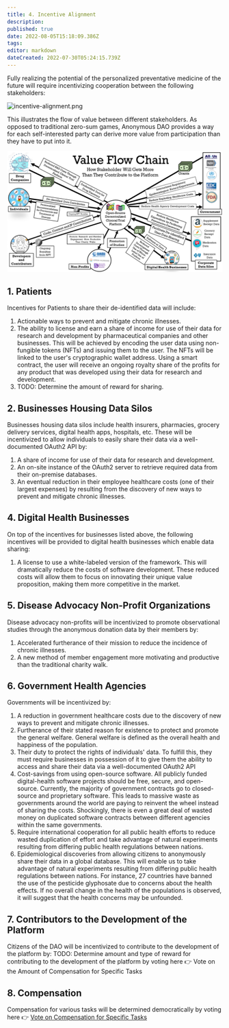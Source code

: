 ```yaml
---
title: 4. Incentive Alignment
description: 
published: true
date: 2022-08-05T15:18:09.386Z
tags: 
editor: markdown
dateCreated: 2022-07-30T05:24:15.739Z
---
```


Fully realizing the potential of the personalized preventative medicine of the future will require incentivizing cooperation between the following stakeholders:

![incentive-alignment.png](/assets/incentive-alignment.png)

This illustrates the flow of value between different stakeholders. As opposed to traditional zero-sum games, 
Anonymous DAO provides a way for each self-interested party can derive more value from participation than they have 
to put into it. 

![value-flow-chain.png](/assets/value-flow-chain.png)

## 1. Patients

Incentives for Patients to share their de-identified data will include:

1. Actionable ways to prevent and mitigate chronic illnesses.
2. The ability to license and earn a share of income for use of their data for research and development by
   pharmaceutical companies and other businesses.  This will be achieved by encoding the user data using
   non-fungible tokens (NFTs) and issuing them to the user.  The NFTs will be linked to the user's cryptographic wallet address.  Using a smart contract, the user will receive an ongoing royalty share of the profits for any product that was developed using their data for research and development.
3. TODO: Determine the amount of reward for sharing.

## 2. Businesses Housing Data Silos

Businesses housing data silos include health insurers, pharmacies, grocery delivery services, digital health
apps, hospitals, etc. These will be incentivized to allow individuals to easily share their data via a well-documented
OAuth2 API by:

1. A share of income for use of their data for research and development.
2. An on-site instance of the OAuth2 server to retrieve required data from their on-premise databases.
3. An eventual reduction in their employee healthcare costs (one of their largest expenses) by resulting from the discovery of new ways to prevent and mitigate chronic illnesses.

## 4. Digital Health Businesses

On top of the incentives for businesses listed above, the following incentives will be provided to digital health businesses which enable data sharing:

1. A license to use a white-labeled version of the framework.  This will dramatically reduce the costs of software development. These reduced costs will allow them to focus on innovating their unique value proposition, making them more competitive in the market.

## 5. Disease Advocacy Non-Profit Organizations

Disease advocacy non-profits will be incentivized to promote observational studies
through the anonymous donation data by their members by:

1. Accelerated furtherance of their mission to reduce the incidence of chronic illnesses.
2. A new method of member engagement more motivating and productive than the traditional charity walk.

## 6. Government Health Agencies

Governments will be incentivized by:

1. A reduction in government healthcare costs due to the discovery of new ways to prevent and mitigate chronic illnesses.
2. Furtherance of their stated reason for existence to protect and promote the general welfare.
   General welfare is defined as the overall health and happiness of the population.
3. Their duty to protect the rights of individuals' data. To fulfill this, they must require businesses in
   possession of it to give them the ability to access and share their data via a well-documented OAuth2 API
4. Cost-savings from using open-source software.  All publicly funded digital-health software projects should be free, secure, and open-source. Currently, the majority of government contracts go to closed-source and proprietary software.  This leads to massive waste as governments around the world are paying to reinvent the wheel instead of sharing the costs. Shockingly, there is even a great deal of wasted money on duplicated software contracts between different agencies within the same governments.
5. Require international cooperation for all public health efforts to reduce wasted duplication of effort and take advantage of natural experiments resulting from differing public health regulations between nations.
6. Epidemiological discoveries from allowing citizens to anonymously share their data in a global database.  This will enable us to take advantage of natural experiments resulting from differing public health regulations between nations.  For instance, 27 countries have banned the use of the pesticide glyphosate due to concerns about the health effects.  If no overall change in the health of the populations is observed, it will suggest that the health concerns may be unfounded.

## 7. Contributors to the Development of the Platform

Citizens of the DAO will be incentivized to contribute to the development of the platform by:
TODO: Determine amount and type of reward for contributing to the development of the platform by voting here 👉 Vote on the Amount of Compensation for Specific Tasks

## 8. Compensation

Compensation for various tasks will be determined democratically by voting here 👉 [Vote on Compensation for Specific Tasks](https://docs.google.com/forms/d/1zNRRLEOnrQmlbKu33NORJQDktJhgneQHsQtJHW3erL0/edit)

